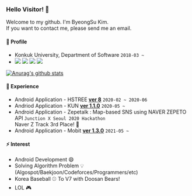 ### Hello Visitor! 👋

Welcome to my github. I'm ByeongSu Kim.  
If you want to contact me, please send me an email.

#### :bust_in_silhouette: Profile  
- Konkuk University, Department of Software ```2018-03 ~```
- <img src="https://img.shields.io/badge/Android-3DDC84?style=flat-square&logo=Android&logoColor=white"/> <img src="https://img.shields.io/badge/Kotlin-0095D5?style=flat-square&logo=Kotlin&logoColor=white"/> <img src="https://img.shields.io/badge/Java-007396?style=flat-square&logo=Java&logoColor=white"/> <img src="https://img.shields.io/badge/C++-00599C?style=flat-square&logo=C%2B%2B&logoColor=white"/>

[![Anurag's github stats](https://github-readme-stats.vercel.app/api?username=kimbsu00)](https://github.com/anuraghazra/github-readme-stats)

#### 🌱 Experience  
- Android Application - HSTREE [**ver 8**](https://play.google.com/store/apps/details?id=com.kimbsu.hstree) ```2020-02 ~ 2020-06```
- Andriod Application - KUN [**ver 1.1.0**](https://play.google.com/store/apps/details?id=com.kunotice.kunotice) ```2020-05 ~ ```
- Android Application - Zepetalk : Map-based SNS using NAVER ZEPETO API ```Junction X Seoul 2020 Hackathon```  
 Naver Z Track 3rd Place! :clap:
- Android Application - Mobit [**ver 1.3.0**](https://play.google.com/store/apps/details?id=com.mobit.mobit) ```2021-05 ~```
#### ⚡ Interest  
- Android Development 😄
- Solving Algorithm Problem :bulb: (Algospot/Baekjoon/Codeforces/Programmers/etc)
- Korea Baseball :baseball: To V7 with Doosan Bears!
- LOL :video_game:
